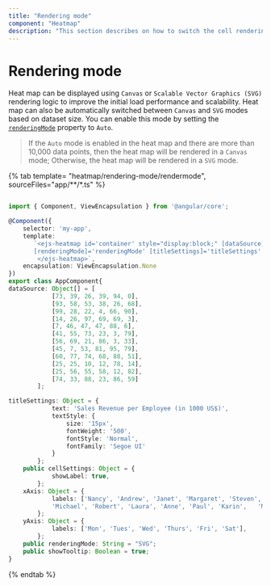 ```yaml
---
title: "Rendering mode"
component: "Heatmap"
description: "This section describes on how to switch the cell rendering mode between SVG and canvas in heatmap."
---
```


# Rendering mode

Heat map can be displayed using `Canvas` or `Scalable Vector Graphics (SVG)` rendering logic to improve the initial load performance and scalability. Heat map can also be automatically switched between `Canvas` and `SVG` modes based on dataset size. You can enable this mode by setting the [`renderingMode`](../api/heatmap/#renderingmode) property to `Auto`.

> If the `Auto` mode is enabled in the heat map and there are more than 10,000 data points, then the heat map will be rendered in a `Canvas` mode; Otherwise, the heat map will be rendered in a `SVG` mode.

{% tab template= "heatmap/rendering-mode/rendermode", sourceFiles="app/**/*.ts" %}

```typescript

import { Component, ViewEncapsulation } from '@angular/core';

@Component({
    selector: 'my-app',
    template:
       `<ejs-heatmap id='container' style="display:block;" [dataSource]='dataSource' [xAxis]='xAxis' [yAxis]='yAxis'
       [renderingMode]='renderingMode' [titleSettings]='titleSettings' [cellSettings]='cellSettings' [showTooltip]='showTooltip'>
        </ejs-heatmap>`,
    encapsulation: ViewEncapsulation.None
})
export class AppComponent{
dataSource: Object[] = [
            [73, 39, 26, 39, 94, 0],
            [93, 58, 53, 38, 26, 68],
            [99, 28, 22, 4, 66, 90],
            [14, 26, 97, 69, 69, 3],
            [7, 46, 47, 47, 88, 6],
            [41, 55, 73, 23, 3, 79],
            [56, 69, 21, 86, 3, 33],
            [45, 7, 53, 81, 95, 79],
            [60, 77, 74, 68, 88, 51],
            [25, 25, 10, 12, 78, 14],
            [25, 56, 55, 58, 12, 82],
            [74, 33, 88, 23, 86, 59]
        ];

titleSettings: Object = {
            text: 'Sales Revenue per Employee (in 1000 US$)',
            textStyle: {
                size: '15px',
                fontWeight: '500',
                fontStyle: 'Normal',
                fontFamily: 'Segoe UI'
            }
        };
    public cellSettings: Object = {
            showLabel: true,
        };
    xAxis: Object = {
            labels: ['Nancy', 'Andrew', 'Janet', 'Margaret', 'Steven',
            'Michael', 'Robert', 'Laura', 'Anne', 'Paul', 'Karin',   'Mario'],
        };
    yAxis: Object = {
            labels: ['Mon', 'Tues', 'Wed', 'Thurs', 'Fri', 'Sat'],
        };
    public renderingMode: String = "SVG";
    public showTooltip: Boolean = true;
}

```

{% endtab %}